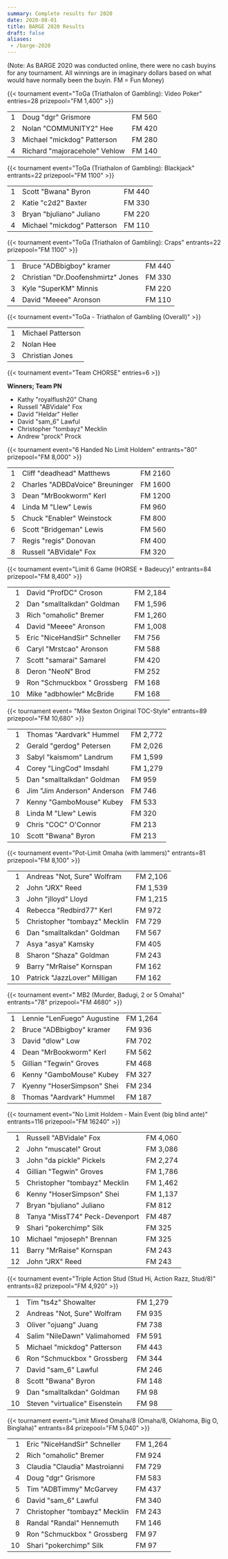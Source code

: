 ```yaml
---
summary: Complete results for 2020
date: 2020-08-01
title: BARGE 2020 Results
draft: false
aliases:
 - /barge-2020
---
```


(Note: As BARGE 2020 was conducted online, there were no cash buyins for any tournament.  All winnings are in imaginary dollars based on what would have normally been the buyin.  FM = Fun Money)
                 
{{< tournament 
    event="ToGa (Triathalon of Gambling): Video Poker"
    entries=28
    prizepool="FM 1,400" >}}
    
|   |                                         |        |
|--:|-----------------------------------------|--------|
| 1 | Doug &quot;dgr&quot; Grismore           | FM 560 |
| 2 | Nolan &quot;COMMUNITY2&quot; Hee        | FM 420 |
| 3 | Michael &quot;mickdog&quot; Patterson   | FM 280 |
| 4 | Richard &quot;majoracehole&quot; Vehlow | FM 140 |

{{< tournament
    event="ToGa (Triathalon of Gambling): Blackjack"
    entrants=22
    prizepool="FM 1100" >}}

|   |                                       |        |
|--:|---------------------------------------|--------|
| 1 | Scott &quot;Bwana&quot; Byron         | FM 440 |
| 2 | Katie &quot;c2d2&quot; Baxter         | FM 330 |
| 3 | Bryan &quot;bjuliano&quot; Juliano    | FM 220 |
| 4 | Michael &quot;mickdog&quot; Patterson | FM 110 |

{{< tournament
    event="ToGa (Triathalon of Gambling): Craps"
    entrants=22
    prizepool="FM 1100" >}}

|   |                                              |        |
|--:|----------------------------------------------|--------|
| 1 | Bruce &quot;ADBbigboy&quot; kramer           | FM 440 |
| 2 | Christian &quot;Dr.Doofenshmirtz&quot; Jones | FM 330 |
| 3 | Kyle &quot;SuperKM&quot; Minnis              | FM 220 |
| 4 | David &quot;Meeee&quot; Aronson              | FM 110 |

{{< tournament event="ToGa - Triathalon of Gambling (Overall)" >}}

|   |                   |
|--:|-------------------|
| 1 | Michael Patterson |
| 2 | Nolan Hee         |
| 3 | Christian Jones   |

{{< tournament
    event="Team CHORSE" 
    entries=6 >}}
    
**Winners; Team PN**

* Kathy &quot;royalflush20&quot; Chang
* Russell &quot;ABVidale&quot; Fox 
* David &quot;Heldar&quot; Heller
* David &quot;sam_6&quot; Lawful
* Christopher &quot;tombayz&quot; Mecklin
* Andrew &quot;prock&quot; Prock

{{< tournament
    event="6 Handed No Limit Holdem"
    entrants="80"
    prizepool="FM 8,000" >}}
 
|   |                                           |         |
|--:|-------------------------------------------|---------|
| 1 | Cliff &quot;deadhead&quot; Matthews       | FM 2160 |
| 2 | Charles &quot;ADBDaVoice&quot; Breuninger | FM 1600 |
| 3 | Dean &quot;MrBookworm&quot; Kerl          | FM 1200 |
| 4 | Linda M &quot;Llew&quot; Lewis            | FM 960  |
| 5 | Chuck &quot;Enabler&quot; Weinstock       | FM 800  |
| 6 | Scott &quot;Bridgeman&quot; Lewis         | FM 560  |
| 7 | Regis &quot;regis&quot; Donovan           | FM 400  |
| 8 | Russell &quot;ABVidale&quot; Fox          | FM 320  |

{{< tournament
    event="Limit 6 Game (HORSE + Badeucy)"
    entrants=84
    prizepool="FM 8,400" >}}

|    |                                        |          |
|---:|----------------------------------------|----------|
|  1 | David &quot;ProfDC&quot; Croson        | FM 2,184 |
|  2 | Dan &quot;smalltalkdan&quot; Goldman   | FM 1,596 |
|  3 | Rich &quot;omaholic&quot; Bremer       | FM 1,260 |
|  4 | David &quot;Meeee&quot; Aronson        | FM 1,008 |
|  5 | Eric &quot;NiceHandSir&quot; Schneller | FM 756   |
|  6 | Caryl &quot;Mrstcao&quot; Aronson      | FM 588   |
|  7 | Scott &quot;samarai&quot; Samarel      | FM 420   |
|  8 | Deron &quot;NeoN&quot; Brod            | FM 252   |
|  9 | Ron &quot;Schmuckbox &quot; Grossberg  | FM 168   |
| 10 | Mike &quot;adbhowler&quot; McBride     | FM 168   |

{{< tournament
   event= "Mike Sexton Original TOC-Style"
   entrants=89
   prizepool="FM 10,680" >}}

|    |                                       |          |
|---:|---------------------------------------|----------|
|  1 | Thomas &quot;Aardvark&quot; Hummel    | FM 2,772 |
|  2 | Gerald &quot;gerdog&quot; Petersen    | FM 2,026 |
|  3 | Sabyl &quot;kaismom&quot; Landrum     | FM 1,599 |
|  4 | Corey &quot;LingCod&quot; Imsdahl     | FM 1,279 |
|  5 | Dan &quot;smalltalkdan&quot; Goldman  | FM 959   |
|  6 | Jim &quot;Jim Anderson&quot; Anderson | FM 746   |
|  7 | Kenny &quot;GamboMouse&quot; Kubey    | FM 533   |
|  8 | Linda M &quot;Llew&quot; Lewis        | FM 320   |
|  9 | Chris &quot;COC&quot; O'Connor        | FM 213   |
| 10 | Scott &quot;Bwana&quot; Byron         | FM 213   |

{{< tournament
    event="Pot-Limit Omaha (with lammers)"
    entrants=81
    prizepool="FM 8,100" >}}

|    |                                         |          |
|---:|-----------------------------------------|----------|
|  1 | Andreas &quot;Not, Sure&quot; Wolfram   | FM 2,106 |
|  2 | John &quot;JRX&quot; Reed               | FM 1,539 |
|  3 | John &quot;jlloyd&quot; Lloyd           | FM 1,215 |
|  4 | Rebecca &quot;Redbird77&quot; Kerl      | FM 972   |
|  5 | Christopher &quot;tombayz&quot; Mecklin | FM 729   |
|  6 | Dan &quot;smalltalkdan&quot; Goldman    | FM 567   |
|  7 | Asya &quot;asya&quot; Kamsky            | FM 405   |
|  8 | Sharon &quot;Shaza&quot; Goldman        | FM 243   |
|  9 | Barry &quot;MrRaise&quot; Kornspan      | FM 162   |
| 10 | Patrick &quot;JazzLover&quot; Milligan  | FM 162   |

{{< tournament
    event=" MB2 (Murder, Badugi, 2 or 5 Omaha)"
    entrants="78"
    prizepool="FM 4680" >}}

|   |                                       |          |
|--:|---------------------------------------|----------|
| 1 | Lennie &quot;LenFuego&quot; Augustine | FM 1,264 |
| 2 | Bruce &quot;ADBbigboy&quot; kramer    | FM 936   |
| 3 | David &quot;dlow&quot; Low            | FM 702   |
| 4 | Dean &quot;MrBookworm&quot; Kerl      | FM 562   |
| 5 | Gillian &quot;Tegwin&quot; Groves     | FM 468   |
| 6 | Kenny &quot;GamboMouse&quot; Kubey    | FM 327   |
| 7 | Kyenny &quot;HoserSimpson&quot; Shei  | FM 234   |
| 8 | Thomas &quot;Aardvark&quot; Hummel    | FM 187   |

{{< tournament
    event="No Limit Holdem - Main Event (big blind ante)"
    entrants=116
    prizepool="FM 16240" >}}

|    |                                          |          |
|---:|------------------------------------------|----------|
|  1 | Russell &quot;ABVidale&quot; Fox         | FM 4,060 |
|  2 | John &quot;muscatel&quot; Grout          | FM 3,086 |
|  3 | John &quot;da pickle&quot; Pickels       | FM 2,274 |
|  4 | Gillian &quot;Tegwin&quot; Groves        | FM 1,786 |
|  5 | Christopher &quot;tombayz&quot; Mecklin  | FM 1,462 |
|  6 | Kenny &quot;HoserSimpson&quot; Shei      | FM 1,137 |
|  7 | Bryan &quot;bjuliano&quot; Juliano       | FM 812   |
|  8 | Tanya &quot;MissT74&quot; Peck-Devenport | FM 487   |
|  9 | Shari &quot;pokerchimp&quot; Silk        | FM 325   |
| 10 | Michael &quot;mjoseph&quot; Brennan      | FM 325   |
| 11 | Barry &quot;MrRaise&quot; Kornspan       | FM 243   |
| 12 | John &quot;JRX&quot; Reed                | FM 243   |

{{< tournament
    event="Triple Action Stud (Stud Hi, Action Razz, Stud/8)"
    entrants=82
    prizepool="FM 4,920" >}}

|    |                                          |          |
|---:|------------------------------------------|----------|
|  1 | Tim &quot;ts4z&quot; Showalter           | FM 1,279 |
|  2 | Andreas &quot;Not, Sure&quot; Wolfram    | FM 935   |
|  3 | Oliver &quot;ojuang&quot; Juang          | FM 738   |
|  4 | Salim &quot;NileDawn&quot; Valimahomed   | FM 591   |
|  5 | Michael &quot;mickdog&quot; Patterson    | FM 443   |
|  6 | Ron &quot;Schmuckbox &quot; Grossberg    | FM 344   |
|  7 | David &quot;sam\_6&quot; Lawful          | FM 246   |
|  8 | Scott &quot;Bwana&quot; Byron            | FM 148   |
|  9 | Dan &quot;smalltalkdan&quot; Goldman     | FM 98    |
| 10 | Steven &quot;virtualice&quot; Eisenstein | FM 98    |

{{< tournament
    event="Limit Mixed Omaha/8 (Omaha/8, Oklahoma, Big O, Binglaha)"
    entrants=84 
    prizepool="FM 5,040" >}}

|    |                                         |          |
|---:|-----------------------------------------|----------|
|  1 | Eric &quot;NiceHandSir&quot; Schneller  | FM 1,264 |
|  2 | Rich &quot;omaholic&quot; Bremer        | FM 924   |
|  3 | Claudia &quot;Claudia&quot; Mastroianni | FM 729   |
|  4 | Doug &quot;dgr&quot; Grismore           | FM 583   |
|  5 | Tim &quot;ADBTimmy&quot; McGarvey       | FM 437   |
|  6 | David &quot;sam_6&quot; Lawful          | FM 340   |
|  7 | Christopher &quot;tombayz&quot; Mecklin | FM 243   |
|  8 | Randal &quot;Randal&quot; Hennemuth     | FM 146   |
|  9 | Ron &quot;Schmuckbox &quot; Grossberg   | FM 97    |
| 10 | Shari &quot;pokerchimp&quot; Silk       | FM 97    |
